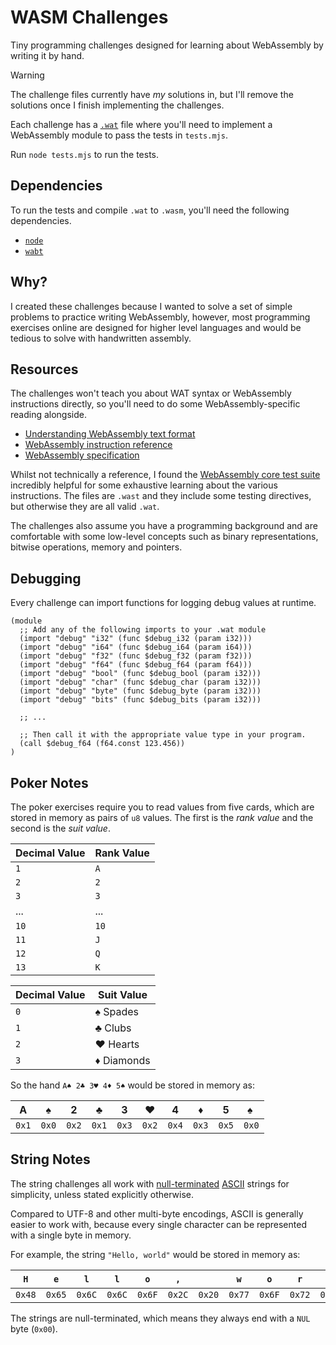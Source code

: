 # WASM Challenges

Tiny programming challenges designed for learning about WebAssembly by writing it by hand.

> [!WARNING]
> The challenge files currently have _my_ solutions in, but I'll remove the solutions once I finish implementing the challenges.

Each challenge has a [`.wat`][wat] file where you'll need to implement a WebAssembly module to pass the tests in `tests.mjs`.

Run `node tests.mjs` to run the tests.

## Dependencies

To run the tests and compile `.wat` to `.wasm`, you'll need the following dependencies.

- [`node`](https://nodejs.org)
- [`wabt`](https://github.com/WebAssembly/wabt)

## Why?

I created these challenges because I wanted to solve a set of simple problems to practice writing WebAssembly, however, most programming exercises online are designed for higher level languages and would be tedious to solve with handwritten assembly.

## Resources

The challenges won't teach you about WAT syntax or WebAssembly instructions directly, so you'll need to do some WebAssembly-specific reading alongside.

- [Understanding WebAssembly text format](https://developer.mozilla.org/en-US/docs/WebAssembly/Understanding_the_text_format)
- [WebAssembly instruction reference](https://developer.mozilla.org/en-US/docs/WebAssembly/Reference)
- [WebAssembly specification](https://webassembly.github.io/spec/core/)

Whilst not technically a reference, I found the [WebAssembly core test suite](https://github.com/WebAssembly/spec/tree/main/test/core) incredibly helpful for some exhaustive learning about the various instructions. The files are `.wast` and they include some testing directives, but otherwise they are all valid `.wat`.

The challenges also assume you have a programming background and are comfortable with some low-level concepts such as binary representations, bitwise operations, memory and pointers.

## Debugging

Every challenge can import functions for logging debug values at runtime.

```wat
(module
  ;; Add any of the following imports to your .wat module
  (import "debug" "i32" (func $debug_i32 (param i32)))
  (import "debug" "i64" (func $debug_i64 (param i64)))
  (import "debug" "f32" (func $debug_f32 (param f32)))
  (import "debug" "f64" (func $debug_f64 (param f64)))
  (import "debug" "bool" (func $debug_bool (param i32)))
  (import "debug" "char" (func $debug_char (param i32)))
  (import "debug" "byte" (func $debug_byte (param i32)))
  (import "debug" "bits" (func $debug_bits (param i32)))

  ;; ...

  ;; Then call it with the appropriate value type in your program.
  (call $debug_f64 (f64.const 123.456))
)
```

## Poker Notes

The poker exercises require you to read values from five cards, which are stored in memory as pairs of `u8` values. The first is the _rank value_ and the second is the _suit value_.

| Decimal Value | Rank Value |
| ------------- | ---------- |
| `1`           | `A`        |
| `2`           | `2`        |
| `3`           | `3`        |
| ...           | ...        |
| `10`          | `10`       |
| `11`          | `J`        |
| `12`          | `Q`        |
| `13`          | `K`        |

| Decimal Value | Suit Value |
| ------------- | ---------- |
| `0`           | ♠ Spades   |
| `1`           | ♣ Clubs    |
| `2`           | ♥ Hearts   |
| `3`           | ♦ Diamonds |

So the hand `A♠ 2♣️ 3♥ 4♦ 5♠️` would be stored in memory as:

| A     | ♠     | 2     | ♣️    | 3     | ♥     | 4     | ♦     | 5     | ♠ ️   |
| ----- | ----- | ----- | ----- | ----- | ----- | ----- | ----- | ----- | ----- |
| `0x1` | `0x0` | `0x2` | `0x1` | `0x3` | `0x2` | `0x4` | `0x3` | `0x5` | `0x0` |

## String Notes

The string challenges all work with [null-terminated](https://en.wikipedia.org/wiki/Null-terminated_string) [ASCII](https://en.wikipedia.org/wiki/ASCII) strings for simplicity, unless stated explicitly otherwise.

Compared to UTF-8 and other multi-byte encodings, ASCII is generally easier to work with, because every single character can be represented with a single byte in memory.

For example, the string `"Hello, world"` would be stored in memory as:

| `H`    | `e`    | `l`    | `l`    | `o`    | `,`    | ` `    | `w`    | `o`    | `r`    | `l`    | `d`    | END    |
| ------ | ------ | ------ | ------ | ------ | ------ | ------ | ------ | ------ | ------ | ------ | ------ | ------ |
| `0x48` | `0x65` | `0x6C` | `0x6C` | `0x6F` | `0x2C` | `0x20` | `0x77` | `0x6F` | `0x72` | `0x6C` | `0x64` | `0x00` |

The strings are null-terminated, which means they always end with a `NUL` byte (`0x00`).

[wat]: https://developer.mozilla.org/en-US/docs/WebAssembly/Understanding_the_text_format
